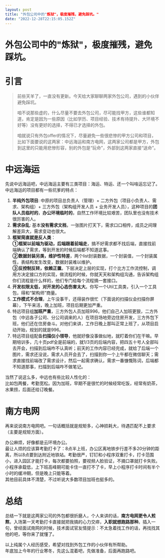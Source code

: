 ```yaml
---
layout: post
title: "外包公司中的"炼狱"，极度摧残，避免踩坑。"
date: "2022-12-28T22:15:05.152Z"
---
```

外包公司中的"炼狱"，极度摧残，避免踩坑。
=====================

引言
==

> 前些天羊了，一直没有更新。今天给大家聊聊两家外包公司，遇到的小伙伴避免踩坑。
> 
> 咱不说那些虚的，什么尽量不要去外包公司，尽可能找甲方，这些谁都知道，肯定是因为一些原因（比如学历、项目经验、技术有待提升、大环境不好等）没有更好的选择，不得已才选择的外包。
> 
> 咱就说只有外包offer的情况下，尽量避免一些很悲惨的甲方公司和项目， 比如下面要说的这两家：中远海运和南方电网，这两家公司都是甲方，外包到这里的只能用悲惨形容，别的外包是“玩命”，外部到这两家直接“送命”。

中远海运
====

先说中远海运吧，中远海运主要有三类项目：海运、特运、还一个叫啥运忘记了。  
中远海运的项目都有一些坑爹的特点：

1.  **半纯外包项目**: 中原的项目总负责人（管理）+ 二方外包（项目小负责人、需求、架构组）+ 三方外包（架构组开发人员 + 业务开发人员），这种项目的**团队人员临时的**，**办公环境临时的**，自然工作环境比较艰苦，团队里也没有技术很厉害的人。
2.  **需求杂乱**: 基本**没有需求文档**，一张图片打天下，需求口口相传，成员之间理解差异大，需求变动也很大。
3.  **框架简直就是反人类**：  
    **①框架以前端为驱动，后端跟着前端走**，搞不好需求都不找后端，直接找前端确认了需求，等到开发的时候后端都不知道这事。  
    **②数据封装另类，维护性特差**，两个list封装数据，一个封装值，一个封装属性，表结构发生改变，数据封装难以维护。  
    **③反控制反转，依赖正置**。下层决定上层的实现，打个比方工作流控制，调用方决定接口方的实现，做流程的时候，你就天天和架构组沟通，告诉架构组你们流程是什么样的，他们专门给每个流程搞一套接口。
4.  **开发权限太低，对开发的心态伤害太大**。你写一个Util工具类，引入一个工具包，得和“架构师”商量。
5.  **工作模式不合理**，上午没事干，还得装作很忙（下面说的扫描仪会扫描你屏幕），下午来活，晚上加班，项目后期更加严重。
6.  特远项目组**加班严重**，三方外包人员加班996，他们自己人加班更狠，二方外包（中远各子公司、分公司调来的人）在项目场地旁边住房开发，三方外包下班，他们还在住房奋斗。对他们来讲，工作日晚上那叫正常上班了，从项目启动开始，规划的就是996。
7.  特远项目组配备**扫描仪小领导**，他就好像没事做似地，就盯着你们在干嘛。早期培训多，几十页pdf全是前端的，就1/3页的后端内容，把四五十号人全部叫去开会，扫描到后端咋不认真听；前天的工作内容已经完成，就给了后端一个图片，需求还没说，需求人员开会去了，扫描到你一个上午都在微信聊天；需求直接找前端改了需求设计，然后一起需求确认，需求一番慷慨陈词，后端都不知道那事，扫描到后端咋不做笔记。

当然了说这么多，中远也有些比较人性化的：  
比如包两餐，考勤宽松。因为加班，早期不是很忙的时候经常吃饭，经常有奶茶，水果捞，后面还给订晚餐。

南方电网
====

再来说说南方电网吧。一句话概括就是规矩多，心神损耗大，待遇匹配不上要求（主要是规矩方面）。

办公麻烦，好像都是云环境办公。  
最让人烦的应该算考勤打卡了：8点半上班，办公区离地铁步行差不多20分钟的距离，所以8点要到达附近地铁站。考勤很严，钉钉和小程序双重打卡，打卡范围小，进入园区才能打卡，每次都要拍照，要视频人脸验证，不摘口罩就打卡失败。小程序承载低，上下班高峰期可能卡住一直打不了卡，早上小程序打卡时间有半个小时的缓冲期，但是晚上只能等着。  
其他目前具体不清楚，不过听说大多数项目加班也挺多的。

总结
==

总结一下就是这两家公司的外包都很折磨人，个人来讲的话，**南方电网更令人煎熬**，入场第一天考勤打卡直接就把我搞的心力交瘁，**入职就想跑路那种**。插入一句，曾经面试南网的时候，技术面试官友情提示：不太急着找工作的话，再找找其他的吧，等你来了就懂了。

以上纯属个人经历感受，希望对找到外包工作的小伙伴有所帮助。  
年底加上今年的行业寒冬，先这么混着吧，先做准备，后面再跑路吧。